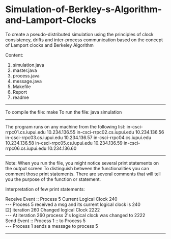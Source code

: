 # Simulation-of-Berkley-s-Algorithm-and-Lamport-Clocks
 To create a pseudo-distributed simulation using the principles of clock consistency, drifts and inter-process communication based on the concept of Lamport clocks and Berkeley Algorithm

Content:
1) simulation.java
2) master.java
3) process.java
4) message.java
5) Makefile
6) Report
7) readme


------------------------------
To compile the file: make
To run the file: java simulation

------------------------------

The program runs on any machine from the following list:
in-csci-rrpc01.cs.iupui.edu 10.234.136.55
in-csci-rrpc02.cs.iupui.edu 10.234.136.56
in-csci-rrpc03.cs.iupui.edu 10.234.136.57
in-csci-rrpc04.cs.iupui.edu 10.234.136.58
in-csci-rrpc05.cs.iupui.edu 10.234.136.59
in-csci-rrpc06.cs.iupui.edu 10.234.136.60

-----------------------------
Note: When you run the file, you might notice several print statements on the output screen
To distinguish between the functionalities you can comment those print statements.
There are several comments that will tell you the purpose of the function or statement.

Interpretation of few print statements: 

Receive Event :: Process  5 Current Logical Clock 240 <br>
--- Process 5 received a msg and its current logical clock is 240 <br>
[2]  iteration 260 Changed logical Clock 2222 <br>
--- At iteration 260 process 2's logical clock was changed to 2222 <br>
Send Event :: Process 1 :: to Process 5 <br>
--- Process 1 sends a message to process 5 <br>

-----------------------------

